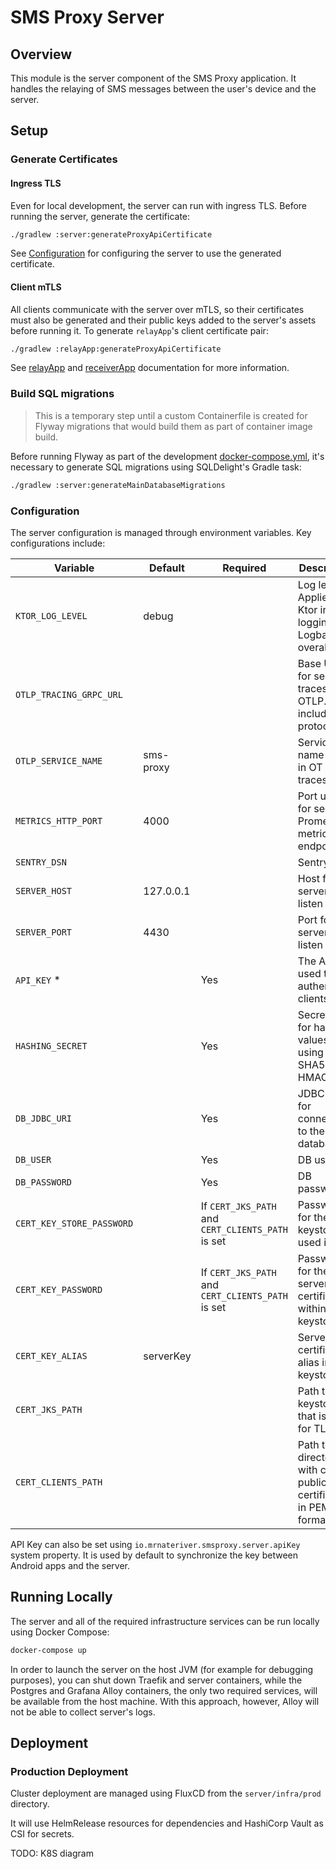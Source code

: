 # SMS Proxy Server

## Overview

This module is the server component of the SMS Proxy application. It handles the relaying of SMS messages between the
user's device and the server.

## Setup

### Generate Certificates

#### Ingress TLS

Even for local development, the server can run with ingress TLS. Before running the server, generate the certificate:

```sh
./gradlew :server:generateProxyApiCertificate
```

See [Configuration](#configuration) for configuring the server to use the generated certificate.

#### Client mTLS

All clients communicate with the server over mTLS, so their certificates must also be generated and their public keys
added to the server's assets before running it. To generate `relayApp`'s client certificate pair:

```sh
./gradlew :relayApp:generateProxyApiCertificate
```

See [relayApp](../relayApp/README.md) and [receiverApp](../receiverApp/README.md) documentation for more information.

### Build SQL migrations

> This is a temporary step until a custom Containerfile is created for Flyway migrations that would build them as part
> of container image build.

Before running Flyway as part of the development [docker-compose.yml](docker-compose.yml), it's necessary to generate
SQL migrations using SQLDelight's Gradle task:

```sh
./gradlew :server:generateMainDatabaseMigrations
```

### Configuration

The server configuration is managed through environment variables. Key configurations include:

| Variable                  | Default   | Required                                          | Description                                                                |
|---------------------------|-----------|---------------------------------------------------|----------------------------------------------------------------------------|
| `KTOR_LOG_LEVEL`          | debug     |                                                   | Log level. Applied to Ktor internal logging and Logback's overall level.   |
| `OTLP_TRACING_GRPC_URL`   |           |                                                   | Base URL for sending traces to via OTLP. Must include protocol.            |
| `OTLP_SERVICE_NAME`       | sms-proxy |                                                   | Service name used in OT traces.                                            |
| `METRICS_HTTP_PORT`       | 4000      |                                                   | Port used for serving Prometheus metrics endpoint.                         |
| `SENTRY_DSN`              |           |                                                   | Sentry DSN.                                                                |
| `SERVER_HOST`             | 127.0.0.1 |                                                   | Host for the server to listen on.                                          |
| `SERVER_PORT`             | 4430      |                                                   | Port for the server to listen on.                                          |
| `API_KEY` *               |           | Yes                                               | The API key used to authenticate clients.                                  |
| `HASHING_SECRET`          |           | Yes                                               | Secret key for hashing values using SHA512 HMAC.                           |
| `DB_JDBC_URI`             |           | Yes                                               | JDBC URI for connecting to the database.                                   |
| `DB_USER`                 |           | Yes                                               | DB user.                                                                   |
| `DB_PASSWORD`             |           | Yes                                               | DB password.                                                               |
| `CERT_KEY_STORE_PASSWORD` |           | If `CERT_JKS_PATH` and `CERT_CLIENTS_PATH` is set | Password for the keystore used in TLS.                                     |
| `CERT_KEY_PASSWORD`       |           | If `CERT_JKS_PATH` and `CERT_CLIENTS_PATH` is set | Password for the server TLS certificate within the keystore.               |
| `CERT_KEY_ALIAS`          | serverKey |                                                   | Server TLS certificate's alias in the keystore.                            |
| `CERT_JKS_PATH`           |           |                                                   | Path to the keystore that is used for TLS.                                 |
| `CERT_CLIENTS_PATH`       |           |                                                   | Path to the directory with clients' public TLS certificates in PEM format. |

API Key can also be set using `io.mrnateriver.smsproxy.server.apiKey` system property. It is used by default to
synchronize the key between Android apps and the server.

## Running Locally

The server and all of the required infrastructure services can be run locally using Docker Compose:

```sh
docker-compose up
```

In order to launch the server on the host JVM (for example for debugging purposes), you can shut down Traefik and server
containers, while the Postgres and Grafana Alloy containers, the only two required services, will be available from the
host machine. With this approach, however, Alloy will not be able to collect server's logs.

## Deployment

### Production Deployment

Cluster deployment are managed using FluxCD from the `server/infra/prod` directory.

It will use HelmRelease resources for dependencies and HashiCorp Vault as CSI for secrets.

TODO: K8S diagram

